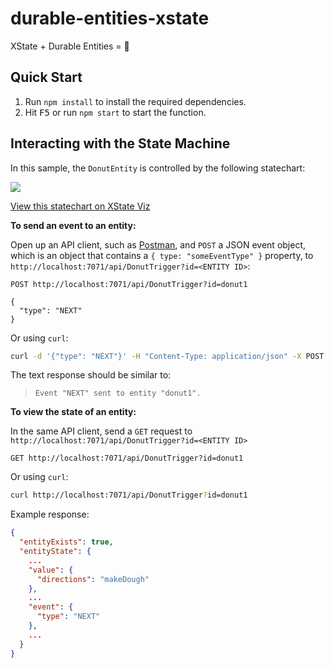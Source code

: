 # durable-entities-xstate

XState + Durable Entities = 🚀

## Quick Start

1. Run `npm install` to install the required dependencies.
1. Hit <kbd>F5</kbd> or run `npm start` to start the function.

## Interacting with the State Machine

In this sample, the `DonutEntity` is controlled by the following statechart:

<a href="https://xstate.js.org/viz/?gist=529435f997b4276799778db37f64b0da" title="View this statechart on XState Viz">
  <img src="https://imgur.com/PRh0nO3.jpg" />
</a>

[View this statechart on XState Viz](https://xstate.js.org/viz/?gist=529435f997b4276799778db37f64b0da)

**To send an event to an entity:**

Open up an API client, such as [Postman](https://postman.com), and `POST` a JSON event object, which is an object that contains a `{ type: "someEventType" }` property, to `http://localhost:7071/api/DonutTrigger?id=<ENTITY ID>`:

```
POST http://localhost:7071/api/DonutTrigger?id=donut1

{
  "type": "NEXT"
}
```

Or using `curl`:

```bash
curl -d '{"type": "NEXT"}' -H "Content-Type: application/json" -X POST http://localhost:7071/api/DonutTrigger?id=donut1
```

The text response should be similar to:

> `Event "NEXT" sent to entity "donut1".`

**To view the state of an entity:**

In the same API client, send a `GET` request to `http://localhost:7071/api/DonutTrigger?id=<ENTITY ID>`

```
GET http://localhost:7071/api/DonutTrigger?id=donut1
```

Or using `curl`:

```bash
curl http://localhost:7071/api/DonutTrigger?id=donut1
```

Example response:

```json
{
  "entityExists": true,
  "entityState": {
    ...
    "value": {
      "directions": "makeDough"
    },
    ...
    "event": {
      "type": "NEXT"
    },
    ...
  }
}
```
